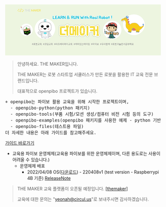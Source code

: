 ![bg](data/bg.png)


> 안녕하세요. THE MAKER입니다. 
> 
> THE MAKER는 로봇 스타트업 서큘러스가 만든 로봇을 활용한 IT 교육 전문 브랜드입니다.
> 
> 대표적으로 openpibo 프로젝트가 있습니다.


<pre>
+ openpibo는 파이보 활용 교육을 위해 시작한 프로젝트이며,
  - openpibo-python(python 패키지)
  - openpibo-tools(부품 시험/모션 생성/컴퓨터 비전 시험 등의 도구)
  - openpibo-examples(openpibo 패키지를 사용한 예제 - python 기반)
  - openpibo-files(테스트용 파일)
더 자세한 내용은 아래 가이드를 참고해주세요.
</pre>
[가이드 바로가기](https://themakerrobot.github.io/openpibo-python/build/html/index.html)

+ 교육용 파이보 운영체제(교육용 파이보를 위한 운영체제이며, 다른 용도로는 사용이 어려울 수 있습니다.)
  - 운영체제 배포
    + 2022/04/08 OS([다운로드](https://drive.google.com/file/d/1AGJVSj87gzFZgQIVFb2u6hRzV6ediEuJ/view?usp=sharing)) - 220408v1 (test version - Raspberrypi 4B 기준) [ReleaseNote](https://github.com/themakerrobot/themakerrobot/blob/main/ReleaseNotes/220408v1.md)

> THE MAKER 교육 플랫폼이 오픈될 예정입니다. [[themaker]](https://themaker.circul.us)
> 
> 교육에 대한 문의는 "yeonah@circul.us"로 보내주시면 감사하겠습니다.
